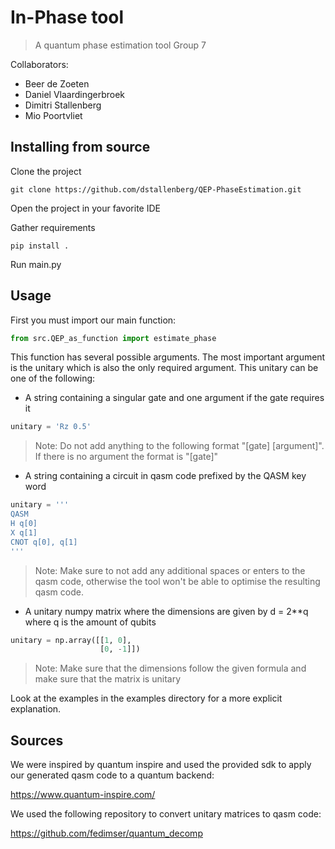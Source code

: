 # In-Phase tool
> A quantum phase estimation tool
Group 7

Collaborators:
* Beer de Zoeten
* Daniel Vlaardingerbroek
* Dimitri Stallenberg
* Mio Poortvliet
    
## Installing from source

Clone the project
```
git clone https://github.com/dstallenberg/QEP-PhaseEstimation.git
```

Open the project in your favorite IDE

Gather requirements
```
pip install .
```

Run main.py

## Usage
First you must import our main function:
```python
from src.QEP_as_function import estimate_phase
```
This function has several possible arguments. The most important argument is the unitary which is also the only required argument. This unitary can be one of the following:
* A string containing a singular gate and one argument if the gate requires it
```python
unitary = 'Rz 0.5'
```
> Note: Do not add anything to the following format "[gate] [argument]".
> If there is no argument the format is "[gate]"
* A string containing a circuit in qasm code prefixed by the QASM key word
```python
unitary = '''
QASM
H q[0]
X q[1]
CNOT q[0], q[1]
'''
```
> Note: Make sure to not add any additional spaces or enters to the qasm code, otherwise the tool won't be able to optimise the resulting qasm code. 
* A unitary numpy matrix where the dimensions are given by d = 2**q where q is the amount of qubits
```python
unitary = np.array([[1, 0], 
                    [0, -1]])
```
> Note: Make sure that the dimensions follow the given formula and make sure that the matrix is unitary

Look at the examples in the examples directory for a more explicit explanation.

##  Sources
We were inspired by quantum inspire and used the provided sdk to apply our generated qasm code to a quantum backend:

https://www.quantum-inspire.com/

We used the following repository to convert unitary matrices to qasm code:

https://github.com/fedimser/quantum_decomp